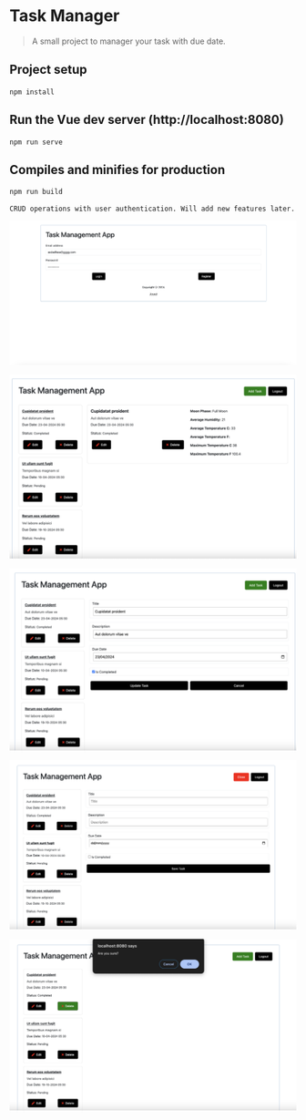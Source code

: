 # Task Manager

> A small project to manager your task with due date.

## Project setup

```
npm install
```

## Run the Vue dev server (http://localhost:8080)

```
npm run serve
```

## Compiles and minifies for production

```
npm run build
```

```
CRUD operations with user authentication. Will add new features later.
```

![alt text](image.png)

![alt text](image-1.png)

![alt text](image-2.png)

![alt text](image-3.png)

![alt text](image-4.png)
